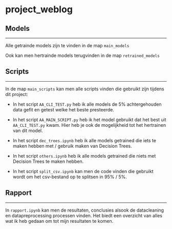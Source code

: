 # project_weblog

## Models
---

Alle getrainde models zijn te vinden in de map ``main_models``

Ook kan men hertrainde models terugvinden in de map ``retrained_models``

## Scripts
---

In de map ``main_scripts`` kan men alle scripts vinden die gebruikt zijn tijdens dit project:

- In het script ``AA_CLI_TEST.py`` heb ik alle models de 5% achtergehouden data gefit en getest welke het beste presteerde.

- In het script ``AA_MAIN_SCRIPT.py`` heb ik het model gebruikt dat het best uit ``AA_CLI_TEST.py`` kwam. Hier heb je ook de mogelijkheid tot het hertrainen van dit model.

- In het script ``dec_trees.ipynb`` heb ik alle models getrained die iets te maken hebben met / gebruik maken van Decision Trees.

- In het script ``others.ipynb`` heb ik alle models getrained die niets met Decision Trees te maken hebben.

- In het script ``split_csv.ipynb`` kan men de code vinden die gebruikt wordt om het csv-bestand op te splitsen in 95% / 5%.

## Rapport
---

In ``rapport.ipynb`` kan men de resultaten, conclusies alsook de datacleaning en datapreprocessing processen vinden. Het biedt een overzicht van alles wat ik heb gedaan om tot mijn resultaten te komen.